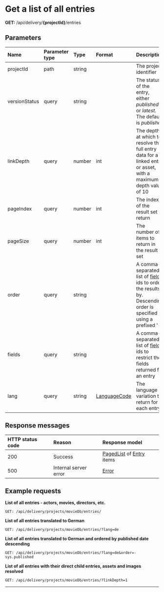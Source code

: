 # Get a list of all entries

**GET:** /api/delivery/**{projectId}**/entries

## Parameters

| Name | Parameter type | Type | Format | Description |
|:-|:-|:-|:-|:-|
| projectId | path | string | | The project identifier |
| versionStatus | query | string | | The status of the entry, either *published* or *latest*. The default is *published* |
| linkDepth | query | number | int | The depth at which to resolve the full entry data for a linked entry or asset, with a maximum depth value of 10 |
| pageIndex | query | number | int | The index of the result set to return |
| pageSize | query | number | int | The number of items to return in the result set |
| order | query | string | | A comma-separated list of [field](/model/content-type.md#field) ids to order the results by. Descending order is specified using a prefixed '-' |
| fields | query | string | | A comma-separated list of [field](/model/content-type.md#field) ids to restrict the fields returned for an entry |
| lang | query | string | [LanguageCode](/localization.md) | The language variation to return for each entry |

## Response messages

| HTTP status code | Reason | Response model|
|:-|:-|:-|
| 200 | Success |[PagedList](/model/paged-list.md) of [Entry](/model/entry.md) items |
| 500 | Internal server error | [Error](errors.md) |

## Example requests

**List of all entries - actors, movies, directors, etc.**

```http
GET: /api/delivery/projects/movieDb/entries/
```

**List of all entries translated to German**

```http
GET: /api/delivery/projects/movieDb/entries/?lang=de
```

**List of all entries translated to German and ordered by published date descending**

```http
GET: /api/delivery/projects/movieDb/entries/?lang=de&order=-sys.published
```

**List of all entries with their direct child entries, assets and images resolved**

```http
GET: /api/delivery/projects/movieDb/entries/?linkDepth=1
```

---
